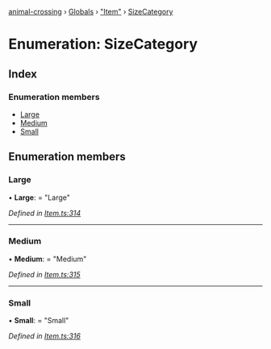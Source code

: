 [animal-crossing](../README.md) › [Globals](../globals.md) › ["Item"](../modules/_item_.md) › [SizeCategory](_item_.sizecategory.md)

# Enumeration: SizeCategory

## Index

### Enumeration members

* [Large](_item_.sizecategory.md#large)
* [Medium](_item_.sizecategory.md#medium)
* [Small](_item_.sizecategory.md#small)

## Enumeration members

###  Large

• **Large**: = "Large"

*Defined in [Item.ts:314](https://github.com/Norviah/animal-crossing/blob/4071e19/module/types/Item.ts#L314)*

___

###  Medium

• **Medium**: = "Medium"

*Defined in [Item.ts:315](https://github.com/Norviah/animal-crossing/blob/4071e19/module/types/Item.ts#L315)*

___

###  Small

• **Small**: = "Small"

*Defined in [Item.ts:316](https://github.com/Norviah/animal-crossing/blob/4071e19/module/types/Item.ts#L316)*
